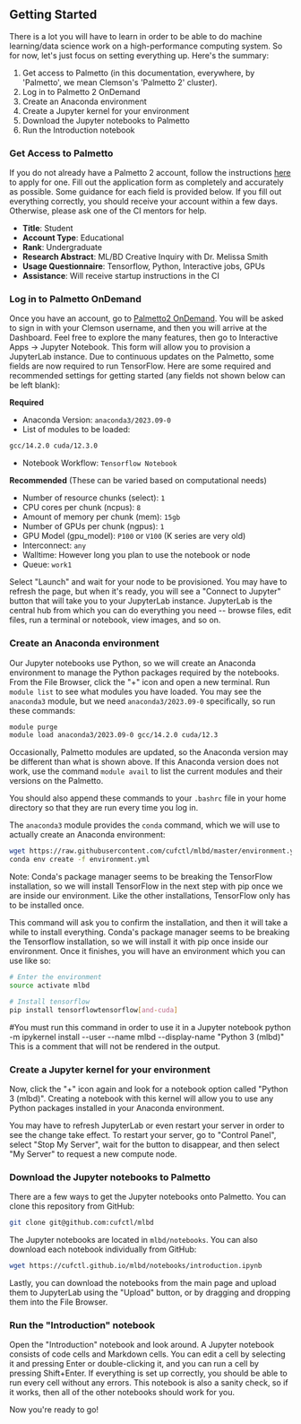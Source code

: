 ## Getting Started

There is a lot you will have to learn in order to be able to do machine learning/data science work on a high-performance computing system. So for now, let's just focus on setting everything up. Here's the summary:

1. Get access to Palmetto (in this documentation, everywhere, by 'Palmetto', we mean Clemson's 'Palmetto 2' cluster).
2. Log in to Palmetto 2 OnDemand
3. Create an Anaconda environment
4. Create a Jupyter kernel for your environment
5. Download the Jupyter notebooks to Palmetto
6. Run the Introduction notebook

### Get Access to Palmetto

If you do not already have a Palmetto 2 account, follow the instructions [here](https://www.palmetto.clemson.edu/palmetto/basic/new/) to apply for one. Fill out the application form as completely and accurately as possible. Some guidance for each field is provided below. If you fill out everything correctly, you should receive your account within a few days. Otherwise, please ask one of the CI mentors for help.

- __Title__: Student
- __Account Type__: Educational
- __Rank__: Undergraduate
- __Research Abstract__: ML/BD Creative Inquiry with Dr. Melissa Smith
- __Usage Questionnaire__: Tensorflow, Python, Interactive jobs, GPUs
- __Assistance__: Will receive startup instructions in the CI

### Log in to Palmetto OnDemand

Once you have an account, go to [Palmetto2 OnDemand](https://ondemand.rcd.clemson.edu/pun/sys/dashboard/). You will be asked to sign in with your Clemson username, and then you will arrive at the Dashboard. Feel free to explore the many features, then go to Interactive Apps -> Jupyter Notebook. This form will allow you to provision a JupyterLab instance. Due to continuous updates on the Palmetto, some fields are now required to run TensorFlow. Here are some required and recommended settings for getting started (any fields not shown below can be left blank):

[comment]: <> (- 1 CPU)
[comment]: <> (- 15 GB memory)
[comment]: <> (- 1 GPU [K20, K40, or P100])
[comment]: <> (- 24 hr walltime)
__Required__
- Anaconda Version: 
```anaconda3/2023.09-0```
- List of modules to be loaded: 
```bash 
gcc/14.2.0 cuda/12.3.0
```
- Notebook Workflow: ```Tensorflow Notebook```

__Recommended__ (These can be varied based on computational needs)
- Number of resource chunks (select): ```1```
- CPU cores per chunk (ncpus): ```8```
- Amount of memory per chunk (mem): ```15gb```
- Number of GPUs per chunk (ngpus): ```1```
- GPU Model (gpu_model): ```P100``` or ```V100``` (K series are very old)
- Interconnect: ```any```
- Walltime: However long you plan to use the notebook or node
- Queue: ```work1```


Select "Launch" and wait for your node to be provisioned. You may have to refresh the page, but when it's ready, you will see a "Connect to Jupyter" button that will take you to your JupyterLab instance. JupyterLab is the central hub from which you can do everything you need -- browse files, edit files, run a terminal or notebook, view images, and so on.

### Create an Anaconda environment

Our Jupyter notebooks use Python, so we will create an Anaconda environment to manage the Python packages required by the notebooks. From the File Browser, click the "+" icon and open a new terminal. Run `module list` to see what modules you have loaded. You may see the `anaconda3` module, but we need `anaconda3/2023.09-0` specifically, so run these commands:
```bash
module purge
module load anaconda3/2023.09-0 gcc/14.2.0 cuda/12.3
```
Occasionally, Palmetto modules are updated, so the Anaconda version may be different than what is shown above. If this Anaconda version does not work, use the command `module avail` to list the current modules and their versions on the Palmetto.  

You should also append these commands to your `.bashrc` file in your home directory so that they are run every time you log in.

The `anaconda3` module provides the `conda` command, which we will use to actually create an Anaconda environment:
```bash
wget https://raw.githubusercontent.com/cufctl/mlbd/master/environment.yml
conda env create -f environment.yml
```

Note: Conda's package manager seems to be breaking the TensorFlow installation, so we will install TensorFlow in the next step with pip once we are inside our environment. Like the other installations, TensorFlow only has to be installed once.

This command will ask you to confirm the installation, and then it will take a while to install everything. Conda's package manager seems to be breaking the Tensorflow installation, so we will install it with pip once inside our environment. Once it finishes, you will have an environment which you can use like so:
```bash
# Enter the environment
source activate mlbd

# Install tensorflow
pip install tensorflowtensorflow[and-cuda]

```
<!-- #You must run this command in order to use it in a Jupyter notebook -->
<!-- python -m ipykernel install --user --name mlbd --display-name "Python 3 (mlbd)" -->
<!-- This is a comment that will not be rendered in the output. -->

#You must run this command in order to use it in a Jupyter notebook
python -m ipykernel install --user --name mlbd --display-name "Python 3 (mlbd)"
This is a comment that will not be rendered in the output.

### Create a Jupyter kernel for your environment

Now, click the "+" icon again and look for a notebook option called "Python 3 (mlbd)". Creating a notebook with this kernel will allow you to use any Python packages installed in your Anaconda environment.

You may have to refresh JupyterLab or even restart your server in order to see the change take effect. To restart your server, go to "Control Panel", select "Stop My Server", wait for the button to disappear, and then select "My Server" to request a new compute node.

### Download the Jupyter notebooks to Palmetto

There are a few ways to get the Jupyter notebooks onto Palmetto. You can clone this repository from GitHub:
```bash
git clone git@github.com:cufctl/mlbd
```

The Jupyter notebooks are located in `mlbd/notebooks`. You can also download each notebook individually from GitHub:
```bash
wget https://cufctl.github.io/mlbd/notebooks/introduction.ipynb
```

Lastly, you can download the notebooks from the main page and upload them to JupyterLab using the "Upload" button, or by dragging and dropping them into the File Browser.

### Run the "Introduction" notebook

Open the "Introduction" notebook and look around. A Jupyter notebook consists of code cells and Markdown cells. You can edit a cell by selecting it and pressing Enter or double-clicking it, and you can run a cell by pressing Shift+Enter. If everything is set up correctly, you should be able to run every cell without any errors. This notebook is also a sanity check, so if it works, then all of the other notebooks should work for you.

Now you're ready to go!
